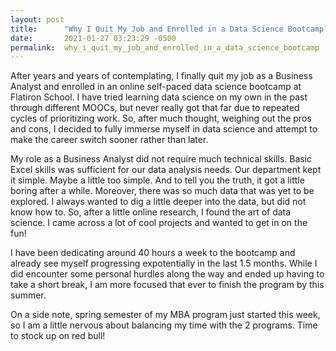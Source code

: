 ```yaml
---
layout: post
title:      "Why I Quit My Job and Enrolled in a Data Science Bootcamp?"
date:       2021-01-27 03:23:29 -0500
permalink:  why_i_quit_my_job_and_enrolled_in_a_data_science_bootcamp
---
```



After years and years of contemplating, I finally quit my job as a Business Analyst and enrolled in an online self-paced data science bootcamp at Flatiron School. I have tried learning data science on my own in the past through different MOOCs, but never really got that far due to repeated cycles of prioritizing work. So, after much thought, weighing out the pros and cons, I decided to fully immerse myself in data science and attempt to make the career switch sooner rather than later.

My role as a Business Analyst did not require much technical skills. Basic Excel skills was sufficient for our data analysis needs. Our department kept it simple. Maybe a little too simple. And to tell you the truth, it got a little boring after a while. Moreover, there was so much data that was yet to be explored. I always wanted to dig a little deeper into the data, but did not know how to. So, after a little online research, I found the art of data science. I came across a lot of cool projects and wanted to get in on the fun!

I have been dedicating around 40 hours a week to the bootcamp and already see myself progressing expotentially in the last 1.5 months. While I did encounter some personal hurdles along the way and ended up having to take a short break, I am more focused that ever to finish the program by this summer.

On a side note, spring semester of my MBA program just started this week, so I am a little nervous about balancing my time with the 2 programs. Time to stock up on red bull!




